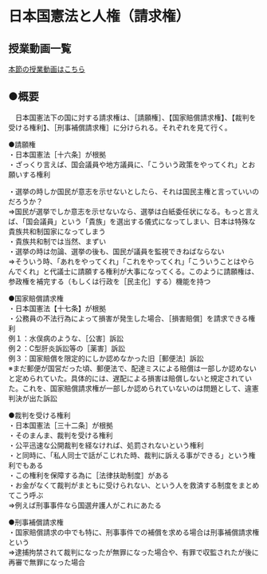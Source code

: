 # 日本国憲法と人権（請求権）  
  
## 授業動画一覧
[本節の授業動画はこちら](LIST.md#日本国憲法と人権請求権)  

## ●概要
　日本国憲法下の国に対する請求権は、［請願権］、【国家賠償請求権】、【裁判を受ける権利】、［刑事補償請求権］に分けられる。それぞれを見て行く。  
  
●請願権  
・日本国憲法［十六条］が根拠  
・ざっくり言えば、国会議員や地方議員に、「こういう政策をやってくれ」とお願いする権利  
  
・選挙の時しか国民が意志を示せないとしたら、それは国民主権と言っていいのだろうか？  
⇒国民が選挙でしか意志を示せないなら、選挙は白紙委任状になる。もっと言えば、「国会議員」という「貴族」を選出する儀式になってしまい、日本は特殊な貴族共和制国家になってしまう  
・貴族共和制では当然、まずい  
・選挙の時は勿論、選挙の後も、国民が議員を監視できねばならない  
⇒そういう時、「あれをやってくれ」「これをやってくれ」「こういうことはやらんでくれ」と代議士に請願する権利が大事になってくる。このように請願権は、参政権を補完する（もしくは行政を［民主化］する）機能を持つ  
  
  
●国家賠償請求権  
・日本国憲法【十七条】が根拠  
・公務員の不法行為によって損害が発生した場合、［損害賠償］を請求できる権利  
例１：水俣病のような、［公害］訴訟  
例２：C型肝炎訴訟等の［薬害］訴訟  
例３：国家賠償を限定的にしか認めなかった旧［郵便法］訴訟  
※まだ郵便が国営だった頃、郵便法で、配達ミスによる賠償は一部しか認めないと定められていた。具体的には、遅配による損害は賠償しないと規定されていた。これを、国家賠償請求権が一部しか認められていないのは問題として、違憲判決が出た訴訟  
  
  
●裁判を受ける権利  
・日本国憲法［三十二条］が根拠  
・そのまんま、裁判を受ける権利  
・公平迅速な公開裁判を経なければ、処罰されないという権利  
・と同時に、「私人同士で話がこじれた時、裁判に訴える事ができる」という権利でもある  
・この権利を保障する為に［法律扶助制度］がある  
・お金がなくて裁判がまともに受けられない、という人を救済する制度をまとめてこう呼ぶ  
⇒例えば刑事事件なら国選弁護人がこれにあたる  
  
  
●刑事補償請求権  
・国家賠償請求の中でも特に、刑事事件での補償を求める場合は刑事補償請求権という  
⇒逮捕拘禁されて裁判になったが無罪になった場合や、有罪で収監されたが後に再審で無罪になった場合  